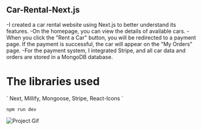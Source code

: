 ## Car-Rental-Next.js

 <p>
 -I created a car rental website using Next.js to better understand its features. 
 -On the homepage, you can view the details of available cars. 
 -When you click the "Rent a Car" button, you will be redirected to a payment page. If the payment is successful, the car will appear on the "My Orders" page. 
 -For the payment system, I integrated Stripe, and all car data and orders are stored in a MongoDB database. 
 </p>

 <h1>The libraries used </h1>
 ` Next, Millify, Mongoose, Stripe, React-Icons `

`npm run dev`

![Project Gif](./gif)

